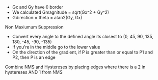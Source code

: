 - Gx and Gy have 0 border
- We calculated Gmagnitude = sqrt(Gx^2 + Gy^2)
- Gdirection = theta = atan2(Gy, Gx)

Non Maxiumum Suppression
- Convert every angle to the defined angle its closest to (0, 45, 90, 135, 180, -45, -90, -135)
- If you're in the middle go to the lower value
- On the direction of the gradient, if P is greater than or equal to P1 and P2, then P is an edge

Combine NMS and Hystereses by placing edges where there is a 2 in hystereses AND 1 from NMS